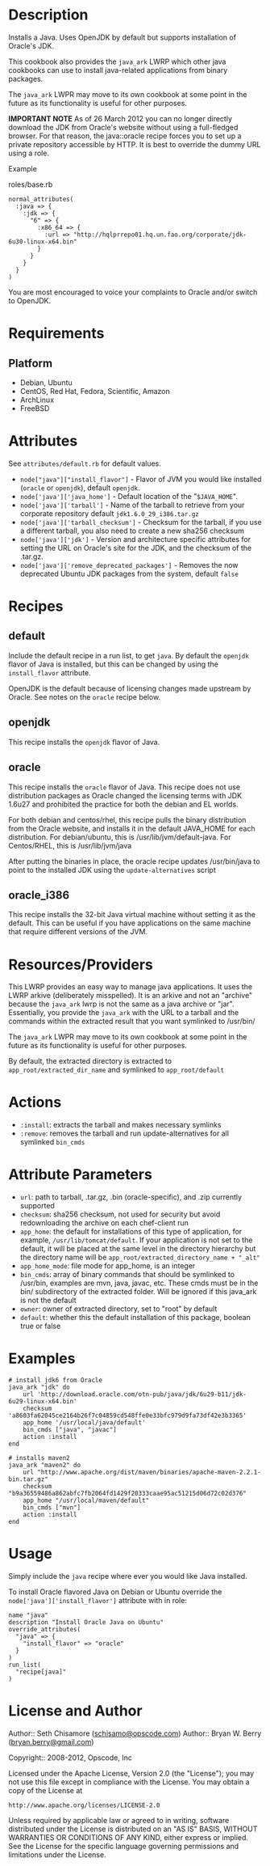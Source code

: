 Description
===========

Installs a Java. Uses OpenJDK by default but supports installation of Oracle's JDK.

This cookbook also provides the `java_ark` LWRP which other java
cookbooks can use to install java-related applications from binary
packages.

The `java_ark` LWPR may move to its own cookbook at some point in the
future as its functionality is useful for other purposes.

**IMPORTANT NOTE** As of 26 March 2012 you can no longer directly download
the JDK from Oracle's website without using a full-fledged browser.
For that reason, the java::oracle recipe forces you to set up a
private repository accessible by HTTP. It is best to override the
dummy URL using a role.

Example

roles/base.rb

    normal_attributes(
      :java => {
        :jdk => {
          "6" => {
            :x86_64 => {
              :url => "http://hqlprrepo01.hq.un.fao.org/corporate/jdk-6u30-linux-x64.bin"
            }
          }
        }
      }
    )

You are most encouraged to voice your complaints to Oracle and/or
switch to OpenJDK.

Requirements
============

Platform
--------

* Debian, Ubuntu
* CentOS, Red Hat, Fedora, Scientific, Amazon
* ArchLinux
* FreeBSD

Attributes
==========

See `attributes/default.rb` for default values.

* `node["java"]["install_flavor"]` - Flavor of JVM you would like installed (`oracle` or
`openjdk`), default `openjdk`.
* `node['java']['java_home']` - Default location of the "`$JAVA_HOME`".
* `node['java']['tarball']` - Name of the tarball to retrieve from your corporate
repository default `jdk1.6.0_29_i386.tar.gz`
* `node['java']['tarball_checksum']` - Checksum for the tarball, if you use a different
tarball, you also need to create a new sha256 checksum
* `node['java']['jdk']` - Version and architecture specific attributes for setting the
URL on Oracle's site for the JDK, and the checksum of the .tar.gz.
* `node['java']['remove_deprecated_packages']` - Removes the now deprecated Ubuntu JDK
packages from the system, default `false`

Recipes
=======

default
-------

Include the default recipe in a run list, to get `java`.  By default
the `openjdk` flavor of Java is installed, but this can be changed by
using the `install_flavor` attribute.

OpenJDK is the default because of licensing changes made upstream by
Oracle. See notes on the `oracle` recipe below.

openjdk
-------

This recipe installs the `openjdk` flavor of Java.

oracle
------

This recipe installs the `oracle` flavor of Java. This recipe does not
use distribution packages as Oracle changed the licensing terms with
JDK 1.6u27 and prohibited the practice for both the debian and EL worlds.

For both debian and centos/rhel, this recipe pulls the binary
distribution from the Oracle website, and installs it in the default
JAVA_HOME for each distribution. For debian/ubuntu, this is
/usr/lib/jvm/default-java. For Centos/RHEL, this is /usr/lib/jvm/java

After putting the binaries in place, the oracle recipe updates
/usr/bin/java to point to the installed JDK using the
`update-alternatives` script

oracle_i386
-----------

This recipe installs the 32-bit Java virtual machine without setting
it as the default. This can be useful if you have applications on the
same machine that require different versions of the JVM.

Resources/Providers
===================

This LWRP provides an easy way to manage java applications. It uses
the LWRP arkive (deliberately misspelled). It is an arkive and not an
"archive" because the `java_ark` lwrp is not the same as a java
archive or "jar". Essentially, you provide the `java_ark` with the URL
to a tarball and the commands within the extracted result that you
want symlinked to /usr/bin/

The `java_ark` LWPR may move to its own cookbook at some point in the
future as its functionality is useful for other purposes.

By default, the extracted directory is extracted to
`app_root/extracted_dir_name` and symlinked to `app_root/default`

# Actions

- `:install`: extracts the tarball and makes necessary symlinks
- `:remove`: removes the tarball and run update-alternatives for all
  symlinked `bin_cmds`

# Attribute Parameters

- `url`: path to tarball, .tar.gz, .bin (oracle-specific), and .zip
  currently supported
- `checksum`: sha256 checksum, not used for security but avoid
  redownloading the archive on each chef-client run
- `app_home`: the default for installations of this type of
  application, for example, `/usr/lib/tomcat/default`. If your
  application is not set to the default, it will be placed at the same
  level in the directory hierarchy but the directory name will be
   `app_root/extracted_directory_name + "_alt"`
- `app_home_mode`: file mode for app_home, is an integer
- `bin_cmds`: array of binary commands that should be symlinked to
  /usr/bin, examples are mvn, java, javac, etc. These cmds must be in
  the bin/ subdirectory of the extracted folder. Will be ignored if this
  java_ark is not the default
- `owner`: owner of extracted directory, set to "root" by default
- `default`: whether this the default installation of this package,
  boolean true or false


# Examples

    # install jdk6 from Oracle
    java_ark "jdk" do
        url 'http://download.oracle.com/otn-pub/java/jdk/6u29-b11/jdk-6u29-linux-x64.bin'
        checksum  'a8603fa62045ce2164b26f7c04859cd548ffe0e33bfc979d9fa73df42e3b3365'
        app_home '/usr/local/java/default'
        bin_cmds ["java", "javac"]
        action :install
    end

    # installs maven2
    java_ark "maven2" do
        url "http://www.apache.org/dist/maven/binaries/apache-maven-2.2.1-bin.tar.gz"
        checksum  "b9a36559486a862abfc7fb2064fd1429f20333caae95ac51215d06d72c02d376"
        app_home "/usr/local/maven/default"
        bin_cmds ["mvn"]
        action :install
    end

Usage
=====

Simply include the `java` recipe where ever you would like Java installed.

To install Oracle flavored Java on Debian or Ubuntu override the `node['java']['install_flavor']` attribute with in role:

    name "java"
    description "Install Oracle Java on Ubuntu"
    override_attributes(
      "java" => {
        "install_flavor" => "oracle"
      }
    )
    run_list(
      "recipe[java]"
    )

License and Author
==================

Author:: Seth Chisamore (<schisamo@opscode.com>)
Author:: Bryan W. Berry (<bryan.berry@gmail.com>)

Copyright:: 2008-2012, Opscode, Inc

Licensed under the Apache License, Version 2.0 (the "License");
you may not use this file except in compliance with the License.
You may obtain a copy of the License at

    http://www.apache.org/licenses/LICENSE-2.0

Unless required by applicable law or agreed to in writing, software
distributed under the License is distributed on an "AS IS" BASIS,
WITHOUT WARRANTIES OR CONDITIONS OF ANY KIND, either express or implied.
See the License for the specific language governing permissions and
limitations under the License.

